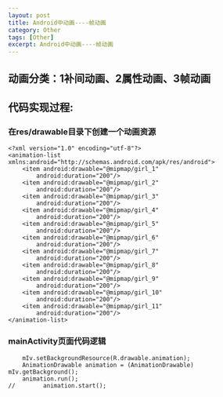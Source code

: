 ```yaml
---
layout: post
title: Android中动画----帧动画
category: Other
tags: [Other]
excerpt: Android中动画----帧动画
---
```


## 动画分类：1补间动画、2属性动画、3帧动画  ##

## 代码实现过程: ##

### 在res/drawable目录下创建一个动画资源 ###

        
    <?xml version="1.0" encoding="utf-8"?>
	<animation-list xmlns:android="http://schemas.android.com/apk/res/android">
	    <item android:drawable="@mipmap/girl_1"
	        android:duration="200"/>
	    <item android:drawable="@mipmap/girl_2"
	        android:duration="200"/>
	    <item android:drawable="@mipmap/girl_3"
	        android:duration="200"/>
	    <item android:drawable="@mipmap/girl_4"
	        android:duration="200"/>
	    <item android:drawable="@mipmap/girl_5"
	        android:duration="200"/>
	    <item android:drawable="@mipmap/girl_6"
	        android:duration="200"/>
	    <item android:drawable="@mipmap/girl_7"
	        android:duration="200"/>
	    <item android:drawable="@mipmap/girl_8"
	        android:duration="200"/>
	    <item android:drawable="@mipmap/girl_9"
	        android:duration="200"/>
	    <item android:drawable="@mipmap/girl_10"
	        android:duration="200"/>
	    <item android:drawable="@mipmap/girl_11"
	        android:duration="200"/>
	</animation-list>


### mainActivity页面代码逻辑 ###

    
        
    
        mIv.setBackgroundResource(R.drawable.animation);
        AnimationDrawable animation = (AnimationDrawable) mIv.getBackground();
        animation.run();
	//        animation.start();






